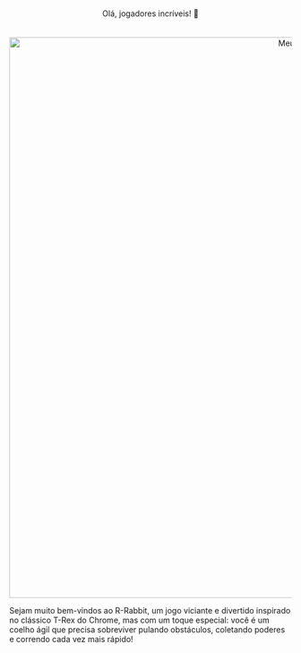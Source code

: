 

<p align="center"> <br>Olá, jogadores incríveis! 👋<br>
<br><br>

<img src="https://github.com/Kaellen-mk/R-Rabbit/blob/main/Rabbitt.gif" alt="Meu GIF"  width="1000">

Sejam muito bem-vindos ao R-Rabbit, um jogo viciante e divertido inspirado no clássico T-Rex do Chrome, mas com um toque especial: você é um coelho ágil que precisa sobreviver pulando obstáculos, coletando poderes e correndo cada vez mais rápido! </p>&nbsp;

